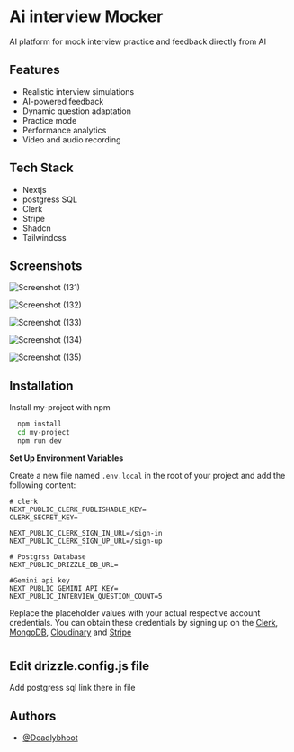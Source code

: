 # Ai interview Mocker

AI platform for mock interview practice and feedback directly from AI

## Features

- Realistic interview simulations
- AI-powered feedback
- Dynamic question adaptation
- Practice mode
- Performance analytics
- Video and audio recording


## Tech Stack

- Nextjs
- postgress SQL
- Clerk
- Stripe
- Shadcn
- Tailwindcss


## Screenshots

![Screenshot (131)](https://github.com/user-attachments/assets/4aef1046-72fe-4076-a800-69e9149d40c4)


![Screenshot (132)](https://github.com/user-attachments/assets/7dbfd422-19ba-4d97-be73-dc005767e884)

![Screenshot (133)](https://github.com/user-attachments/assets/21e29eed-0795-4c26-91e6-e7f8f5e15f34)

![Screenshot (134)](https://github.com/user-attachments/assets/d4964247-41bf-4b7b-bf12-0f71872c0b06)

![Screenshot (135)](https://github.com/user-attachments/assets/56f2d71e-5946-43d5-a6e1-eff8d8e9fffa)
## Installation

Install my-project with npm

```bash
  npm install 
  cd my-project
  npm run dev
```
    

**Set Up Environment Variables**

Create a new file named `.env.local` in the root of your project and add the following content:

```env
# clerk
NEXT_PUBLIC_CLERK_PUBLISHABLE_KEY=
CLERK_SECRET_KEY=

NEXT_PUBLIC_CLERK_SIGN_IN_URL=/sign-in
NEXT_PUBLIC_CLERK_SIGN_UP_URL=/sign-up

# Postgrss Database
NEXT_PUBLIC_DRIZZLE_DB_URL=

#Gemini api key
NEXT_PUBLIC_GEMINI_API_KEY=
NEXT_PUBLIC_INTERVIEW_QUESTION_COUNT=5
```

Replace the placeholder values with your actual respective account credentials. You can obtain these credentials by signing up on the [Clerk](https://clerk.com/), [MongoDB](https://www.mongodb.com/), [Cloudinary](https://cloudinary.com/) and [Stripe](https://stripe.com)











#

## Edit drizzle.config.js file

Add postgress sql link there in file
## Authors

- [@Deadlybhoot](https://www.github.com/Deadlybhoot)

